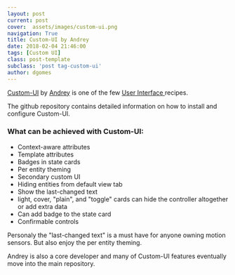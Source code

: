 ```yaml
---
layout: post
current: post
cover:  assets/images/custom-ui.png
navigation: True
title: Custom-UI by Andrey
date: 2018-02-04 21:46:00
tags: [Custom UI]
class: post-template
subclass: 'post tag-custom-ui'
author: dgomes
---
```



[Custom-UI](https://github.com/andrey-git/home-assistant-custom-ui) by [Andrey](https://github.com/andrey-git) is one of the few [User Interface ](https://home-assistant.io/cookbook/#user-interface)recipes.

The github repository contains detailed information on how to install and configure Custom-UI.

### What can be achieved with Custom-UI:
* Context-aware attributes
* Template attributes 
* Badges in state cards
* Per entity theming 
* Secondary custom UI
* Hiding entities from default view tab
* Show the last-changed text
* light, cover, "plain", and "toggle" cards can hide the controller altogether or add extra data
* Can add badge to the state card
* Confirmable controls

Personaly the "last-changed text" is a must have for anyone owning motion sensors. But also enjoy the per entity theming.

Andrey is also a core developer and many of Custom-UI features eventually move into the main repository. 